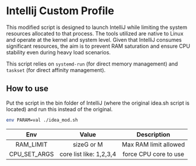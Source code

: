 # Intellij Custom Profile

This modified script is designed to launch IntelliJ while limiting the system resources allocated to that process. The tools utilized are native to Linux and operate at the kernel and system level. Given that IntelliJ consumes significant resources, the aim is to prevent RAM saturation and ensure CPU stability even during heavy load scenarios.

This script relies on `systemd-run` (for direct memory management) and `taskset` (for direct affinity management).

How to use
---

Put the script in the bin folder of IntelliJ (where the original idea.sh script is located) and run this instead of the original.

```sh
env PARAM=val ./idea_mod.sh
```

| Env | Value | Description |
|:---:|:-----:|:-----------:|
| RAM_LIMIT | sizeG or M | Max RAM limit allowed |
| CPU_SET_ARGS | core list like: 1,2,3,4 | force CPU core to use |
